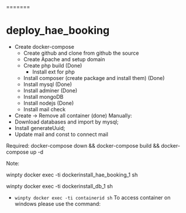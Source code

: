 =======
# deploy_hae_booking

- Create docker-compose
    - Create github and clone from github the source 
    - Create Apache and setup domain
    - Create php build (Done)
        - Install ext for php
    - Install composer (create package and install them) (Done)
    - Install mysql (Done)
    - Install adminer (Done)
    - Install mongoDB
    - Install nodejs (Done)
    - Install mail check
 - Create -> Remove all container (done)
Manually:
- Download databases and import by mysql;    
- Install generateUuid;
- Update mail and const to connect mail


Required:
docker-compose down && docker-compose build && docker-compose up -d

Note:

winpty docker exec -ti dockerinstall_hae_booking_1 sh


winpty docker exec -ti dockerinstall_db_1 sh
 - `winpty docker exec -ti containerid sh` To access container on windows please use the command: